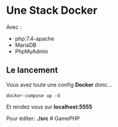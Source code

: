 # Une Stack Docker

Avec :

-   php:7.4-apache
-   MariaDB
-   PhpMyAdmin

## Le lancement

Vous avez toute une config **Docker** donc...

```
docker-compose up -d
```

Et rendez vous sur **localhost:5555**

Pour éditer: **./src**
#   G a m e P H P 
 
 